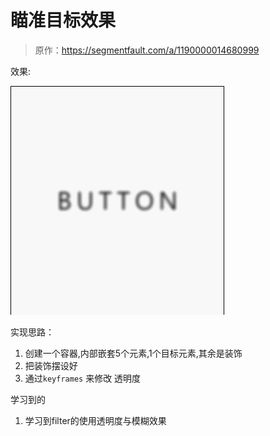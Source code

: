# 瞄准目标效果

> 原作：https://segmentfault.com/a/1190000014680999

效果:

![瞄准](https://github.com/FengYangLiu/front-end-daily-challenges/blob/master/images/009-aimed-button-effects.gif)


实现思路：

1. 创建一个容器,内部嵌套5个元素,1个目标元素,其余是装饰
2. 把装饰摆设好
3. 通过`keyframes` 来修改 透明度

学习到的
1. 学习到filter的使用透明度与模糊效果






